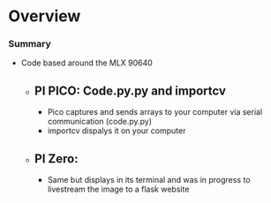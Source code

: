 # Overview
### Summary
- Code based around the MLX 90640
  - PI PICO: Code.py.py and importcv
    ---
    - Pico captures and sends arrays to your computer via serial communication (code.py.py)
    - importcv dispalys it on your computer
   
  - PI Zero:
      ---
    - Same but displays in its terminal and was in progress to livestream the image to a flask website 
